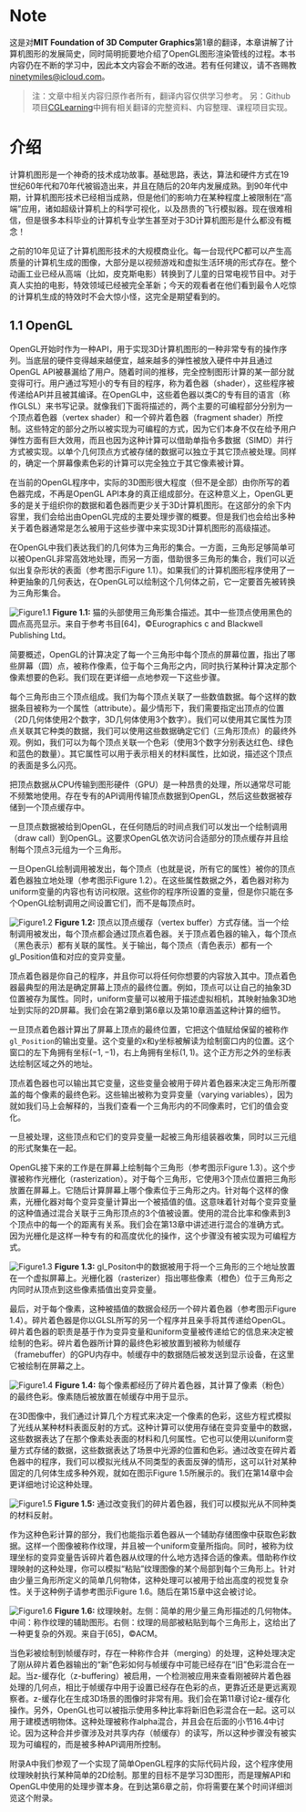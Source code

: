 # Note
这是对**MIT Foundation of 3D Computer Graphics**第1章的翻译，本章讲解了计算机图形的发展简史，同时简明扼要地介绍了OpenGL图形渲染管线的过程。本书内容仍在不断的学习中，因此本文内容会不断的改进。若有任何建议，请不吝赐教<ninetymiles@icloud.com>。 

> 注：文章中相关内容归原作者所有，翻译内容仅供学习参考。
> 另：Github项目[CGLearning](https://github.com/nintymiles/CGLearning)中拥有相关翻译的完整资料、内容整理、课程项目实现。

# 介绍
计算机图形是一个神奇的技术成功故事。基础思路，表达，算法和硬件方式在19世纪60年代和70年代被锻造出来，并且在随后的20年内发展成熟。到90年代中期，计算机图形技术已经相当成熟，但是他们的影响力在某种程度上被限制在“高端”应用，诸如超级计算机上的科学可视化，以及昂贵的飞行模拟器。现在很难相信，但是很多本科毕业的计算机专业学生甚至对于3D计算机图形是什么都没有概念！

之前的10年见证了计算机图形技术的大规模商业化。每一台现代PC都可以产生高质量的计算机生成的图像，大部分是以视频游戏和虚拟生活环境的形式存在。整个动画工业已经从高端（比如，皮克斯电影）转换到了儿童的日常电视节目中。对于真人实拍的电影，特效领域已经被完全革新；今天的观看者在他们看到最令人吃惊的计算机生成的特效时不会大惊小怪，这完全是期望看到的。

## 1.1 OpenGL
OpenGL开始时作为一种API，用于实现3D计算机图形的一种非常专有的操作序列。当底层的硬件变得越来越便宜，越来越多的弹性被放入硬件中并且通过OpenGL API被暴漏给了用户。随着时间的推移，完全控制图形计算的某一部分就变得可行。用户通过写短小的专有目的程序，称为着色器（shader），这些程序被传递给API并且被其编译。在OpenGL中，这些着色器以类C的专有目的语言（称作GLSL）来书写记录。就像我们下面将描述的，两个主要的可编程部分分别为一个顶点着色器（vertex shader）和一个碎片着色器（fragment shader）所控制。这些特定的部分之所以被实现为可编程的方式，因为它们本身不仅在给予用户弹性方面有巨大效用，而且也因为这种计算可以借助单指令多数据（SIMD）并行方式被实现。以单个几何顶点方式被存储的数据可以独立于其它顶点被处理。同样的，确定一个屏幕像素色彩的计算可以完全独立于其它像素被计算。

在当前的OpenGL程序中，实际的3D图形很大程度（但不是全部）由你所写的着色器完成，不再是OpenGL API本身的真正组成部分。在这种意义上，OpenGL更多的是关于组织你的数据和着色器而更少关于3D计算机图形。在这部分的余下内容里，我们会给出由OpenGL完成的主要处理步骤的概要。但是我们也会给出多种关于着色器通常是怎么被用于这些步骤中来实现3D计算机图形的高级描述。

在OpenGL中我们表达我们的几何体为三角形的集合。一方面，三角形足够简单可以被OpenGL非常高效地处理，而另一方面，借助很多三角形的集合，我们可以近似出复杂形状的表面（参考图示$\text{Figure 1.1}$）。如果我们的计算机图形程序使用了一种更抽象的几何表达，在OpenGL可以绘制这个几何体之前，它一定要首先被转换为三角形集合。

![Figure1.1](media/Figure1.1.png)
**Figure 1.1:** 猫的头部使用三角形集合描述。其中一些顶点使用黑色的圆点高亮显示。来自于参考书目[64]，©️Eurographics c and Blackwell Publishing Ltd。

简要概述，OpenGL的计算决定了每一个三角形中每个顶点的屏幕位置，指出了哪些屏幕（圆）点，被称作像素，位于每个三角形之内，同时执行某种计算决定那个像素想要的色彩。我们现在更详细一点地参观一下这些步骤。

每个三角形由三个顶点组成。我们为每个顶点关联了一些数值数据。每个这样的数据条目被称为一个属性（attribute）。最少情形下，我们需要指定出顶点的位置（2D几何体使用2个数字，3D几何体使用3个数字）。我们可以使用其它属性为顶点关联其它种类的数据，我们可以使用这些数据确定它们（三角形顶点）的最终外观。例如，我们可以为每个顶点关联一个色彩（使用3个数字分别表达红色、绿色和蓝色的数量）。其它属性可以用于表示相关的材料属性，比如说，描述这个顶点的表面是多么闪亮。

把顶点数据从CPU传输到图形硬件（GPU）是一种昂贵的处理，所以通常尽可能不频繁地使用。存在专有的API调用传输顶点数据到OpenGL，然后这些数据被存储到一个顶点缓存中。

一旦顶点数据被给到OpenGL，在任何随后的时间点我们可以发出一个绘制调用（draw call）到OpenGL。这要求OpenGL依次访问合适部分的顶点缓存并且绘制每个顶点3元组为一个三角形。

一旦OpenGL绘制调用被发出，每个顶点（也就是说，所有它的属性）被你的顶点着色器独立地处理（参考图示$\text{Figure 1.2}$）。在这些属性数据之外，着色器对称为uniform变量的内容也有访问权限。这些你的程序所设置的变量，但是你只能在多个OpenGL绘制调用之间设置它们，而不是每顶点时。

![Figure1.2](media/Figure1.2.png)
**Figure 1.2:** 顶点以顶点缓存（vertex buffer）方式存储。当一个绘制调用被发出，每个顶点都会通过顶点着色器。关于顶点着色器的输入，每个顶点（黑色表示）都有关联的属性。关于输出，每个顶点（青色表示）都有一个gl_Position值和对应的变异变量。

顶点着色器是你自己的程序，并且你可以将任何你想要的内容放入其中。顶点着色器最典型的用法是确定屏幕上顶点的最终位置。例如，顶点可以让自己的抽象3D位置被存为属性。同时，uniform变量可以被用于描述虚拟相机，其映射抽象3D地址到实际的2D屏幕。我们会在第2章到第6章以及第10章涵盖这种计算的细节。

一旦顶点着色器计算出了屏幕上顶点的最终位置，它把这个值赋给保留的被称作`gl_Position`的输出变量。这个变量的x和y坐标被解读为绘制窗口内的位置。这个窗口的左下角拥有坐标$(-1,-1)$，右上角拥有坐标$(1,1)$。这个正方形之外的坐标表达绘制区域之外的地址。

顶点着色器也可以输出其它变量，这些变量会被用于碎片着色器来决定三角形所覆盖的每个像素的最终色彩。这些输出被称为变异变量（varying variables），因为就如我们马上会解释的，当我们查看一个三角形内的不同像素时，它们的值会变化。

一旦被处理，这些顶点和它们的变异变量一起被三角形组装器收集，同时以三元组的形式聚集在一起。

OpenGL接下来的工作是在屏幕上绘制每个三角形（参考图示$\text{Figure 1.3}$）。这个步骤被称作光栅化（rasterization）。对于每个三角形，它使用3个顶点位置把三角形放置在屏幕上。它随后计算屏幕上哪个像素位于三角形之内。针对每个这样的像素，光栅化器对每个变异变量计算出一个被插值的值。这意味着针对每个变异变量的这种值通过混合关联于三角形顶点的3个值被设置。使用的混合比率和像素到3个顶点中的每一个的距离有关系。我们会在第13章中讲述进行混合的准确方式。因为光栅化是这样一种专有的和高度优化的操作，这个步骤没有被实现为可编程方式。

![Figure1.3](media/Figure1.3.png)
**Figure 1.3:** gl_Positon中的数据被用于将一个三角形的三个地址放置在一个虚拟屏幕上。光栅化器（rasterizer）指出哪些像素（橙色）位于三角形之内同时从顶点到这些像素插值出变异变量。

最后，对于每个像素，这种被插值的数据会经历一个碎片着色器（参考图示$\text{Figure 1.4}$）。碎片着色器是你以GLSL所写的另一个程序并且亲手将其传递给OpenGL。碎片着色器的职责是基于作为变异变量和uniform变量被传递给它的信息来决定被绘制的色彩。碎片着色器所计算的最终色彩被放置到被称为帧缓存（framebuffer）的GPU内存中。帧缓存中的数据随后被发送到显示设备，在这里它被绘制在屏幕之上。

![Figure1.4](media/Figure1.4.png)
**Figure 1.4:** 每个像素都经历了碎片着色器，其计算了像素（粉色）的最终色彩。像素随后被放置在帧缓存中用于显示。

在3D图像中，我们通过计算几个方程式来决定一个像素的色彩，这些方程式模拟了光线从某种材料表面反射的方式。这种计算可以使用存储在变异变量中的数据，这些数据表达了在那个像素处表面的材料和几何属性。它也可以使用以uniform变量方式存储的数据，这些数据表达了场景中光源的位置和色彩。通过改变在碎片着色器中的程序，我们可以模拟光线从不同类型的表面反弹的情形，这可以针对某种固定的几何体生成多种外观，就如在图示$\text{Figure 1.5}$所展示的。我们在第14章中会更详细地讨论这种处理。

![Figure1.5](media/Figure1.5.png)
**Figure 1.5:** 通过改变我们的碎片着色器，我们可以模拟光从不同种类的材料反射。

作为这种色彩计算的部分，我们也能指示着色器从一个辅助存储图像中获取色彩数据。这样一个图像被称作纹理，并且被一个uniform变量所指向。同时，被称为纹理坐标的变异变量告诉碎片着色器从纹理的什么地方选择合适的像素。借助称作纹理映射的这种处理，你可以模拟“粘贴”纹理图像的某个局部到每个三角形上。针对由少量三角形所定义的简单几何物体，这种处理可以被用于给出高度的视觉复杂性。关于这种例子请参考图示$\text{Figure 1.6}$。随后在第15章中这会被讨论。

![Figure1.6](media/Figure1.6.png)
**Figure 1.6:** 纹理映射。左侧：简单的用少量三角形描述的几何物体。中间：称作纹理的辅助图形。右侧：纹理的局部被粘贴到每个三角形上，这给出了一种更复杂的外观。来自于[65]，©️ACM。

当色彩被绘制到帧缓存时，存在一种称作合并（merging）的处理，这种处理决定了刚从碎片着色器输出的“新”色彩如何与帧缓存中可能已经存在“旧”色彩混合在一起。当z-缓存化（z-buffering）被启用，一个检测被应用来查看刚被碎片着色器处理的几何点，相比于帧缓存中用于设置已经存在色彩的点，更靠近还是更远离观察者。z-缓存化在生成3D场景的图像时非常有用。我们会在第11章讨论z-缓存化操作。另外，OpenGL也可以被指示使用多种比率将新旧色彩混合在一起。这可以用于建模透明物体。这种处理被称作alpha混合，并且会在后面的小节16.4中讨论。因为这种合并步骤涉及对共享内存（帧缓存）的读写，所以这种步骤没有被实现为可编程的，而是被多种API调用所控制。

附录A中我们参观了一个实现了简单OpenGL程序的实际代码片段，这个程序使用纹理映射执行某种简单的2D绘制。那里的目标不是学习3D图形，而是理解API和OpenGL中使用的处理步骤本身。在到达第6章之前，你将需要在某个时间详细浏览这个附录。




